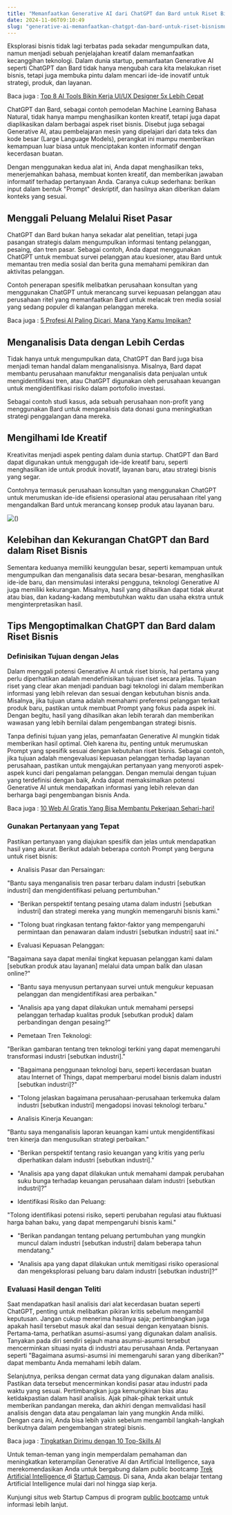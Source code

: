 ```yaml
---
title: "Memanfaatkan Generative AI dari ChatGPT dan Bard untuk Riset Bisnismu"
date: 2024-11-06T09:10:49
slug: "generative-ai-memanfaatkan-chatgpt-dan-bard-untuk-riset-bisnismu"
---
```

Eksplorasi bisnis tidak lagi terbatas pada sekadar mengumpulkan data, namun menjadi sebuah penjelajahan kreatif dalam memanfaatkan kecanggihan teknologi. Dalam dunia startup, pemanfaatan Generative AI seperti ChatGPT dan Bard tidak hanya mengubah cara kita melakukan riset bisnis, tetapi juga membuka pintu dalam mencari ide-ide inovatif untuk strategi, produk, dan layanan.

Baca juga : [Top 8 AI Tools Bikin Kerja UI/UX Designer 5x Lebih Cepat](https://startupcampus.id/blog/top-8-ai-tools-bikin-kerja-ui-ux-designer-5x-lebih-cepat/)

ChatGPT dan Bard, sebagai contoh pemodelan Machine Learning Bahasa Natural, tidak hanya mampu menghasilkan konten kreatif, tetapi juga dapat diaplikasikan dalam berbagai aspek riset bisnis. Disebut juga sebagai Generative AI, atau pembelajaran mesin yang dipelajari dari data teks dan kode besar (Large Language Models), perangkat ini mampu memberikan kemampuan luar biasa untuk menciptakan konten informatif dengan kecerdasan buatan.

Dengan menggunakan kedua alat ini, Anda dapat menghasilkan teks, menerjemahkan bahasa, membuat konten kreatif, dan memberikan jawaban informatif terhadap pertanyaan Anda. Caranya cukup sederhana: berikan input dalam bentuk "Prompt" deskriptif, dan hasilnya akan diberikan dalam konteks yang sesuai.

## Menggali Peluang Melalui Riset Pasar

ChatGPT dan Bard bukan hanya sekadar alat penelitian, tetapi juga pasangan strategis dalam mengumpulkan informasi tentang pelanggan, pesaing, dan tren pasar. Sebagai contoh, Anda dapat menggunakan ChatGPT untuk membuat survei pelanggan atau kuesioner, atau Bard untuk memantau tren media sosial dan berita guna memahami pemikiran dan aktivitas pelanggan.

Contoh penerapan spesifik melibatkan perusahaan konsultan yang menggunakan ChatGPT untuk merancang survei kepuasan pelanggan atau perusahaan ritel yang memanfaatkan Bard untuk melacak tren media sosial yang sedang populer di kalangan pelanggan mereka.

Baca juga : [5 Profesi AI Paling Dicari, Mana Yang Kamu Impikan?](https://startupcampus.id/blog/5-profesi-ai-paling-dicari-mana-yang-kamu-impikan/)

## Menganalisis Data dengan Lebih Cerdas

Tidak hanya untuk mengumpulkan data, ChatGPT dan Bard juga bisa menjadi teman handal dalam menganalisisnya. Misalnya, Bard dapat membantu perusahaan manufaktur menganalisis data penjualan untuk mengidentifikasi tren, atau ChatGPT digunakan oleh perusahaan keuangan untuk mengidentifikasi risiko dalam portofolio investasi.

Sebagai contoh studi kasus, ada sebuah perusahaan non-profit yang menggunakan Bard untuk menganalisis data donasi guna meningkatkan strategi penggalangan dana mereka.

## Mengilhami Ide Kreatif

Kreativitas menjadi aspek penting dalam dunia startup. ChatGPT dan Bard dapat digunakan untuk menggugah ide-ide kreatif baru, seperti menghasilkan ide untuk produk inovatif, layanan baru, atau strategi bisnis yang segar.

Contohnya termasuk perusahaan konsultan yang menggunakan ChatGPT untuk merumuskan ide-ide efisiensi operasional atau perusahaan ritel yang mengandalkan Bard untuk merancang konsep produk atau layanan baru.

![()](https://lh7-us.googleusercontent.com/Yrkd2r8WMZBF6njwsl_bpMxOW9Dkpm1RxJJno_yJXjAyJrYVmXrnlSzTVXrRyJusZmgicY9qJvs1eB5RYEN-JvJX1lxYTjEOYs0WI53vMfyxYI32L1tFP2sDKSOhjqi5kEAca2cGuE-SAnivIbZ0x3w)

## Kelebihan dan Kekurangan ChatGPT dan Bard dalam Riset Bisnis

Sementara keduanya memiliki keunggulan besar, seperti kemampuan untuk mengumpulkan dan menganalisis data secara besar-besaran, menghasilkan ide-ide baru, dan mensimulasi interaksi pengguna, teknologi Generative AI juga memiliki kekurangan. Misalnya, hasil yang dihasilkan dapat tidak akurat atau bias, dan kadang-kadang membutuhkan waktu dan usaha ekstra untuk menginterpretasikan hasil.

## Tips Mengoptimalkan ChatGPT dan Bard dalam Riset Bisnis

### Definisikan Tujuan dengan Jelas 

Dalam menggali potensi Generative AI untuk riset bisnis, hal pertama yang perlu diperhatikan adalah mendefinisikan tujuan riset secara jelas. Tujuan riset yang clear akan menjadi panduan bagi teknologi ini dalam memberikan informasi yang lebih relevan dan sesuai dengan kebutuhan bisnis anda. Misalnya, jika tujuan utama adalah memahami preferensi pelanggan terkait produk baru, pastikan untuk membuat Prompt yang fokus pada aspek ini. Dengan begitu, hasil yang dihasilkan akan lebih terarah dan memberikan wawasan yang lebih bernilai dalam pengembangan strategi bisnis.

Tanpa definisi tujuan yang jelas, pemanfaatan Generative AI mungkin tidak memberikan hasil optimal. Oleh karena itu, penting untuk merumuskan Prompt yang spesifik sesuai dengan kebutuhan riset bisnis. Sebagai contoh, jika tujuan adalah mengevaluasi kepuasan pelanggan terhadap layanan perusahaan, pastikan untuk mengajukan pertanyaan yang menyoroti aspek-aspek kunci dari pengalaman pelanggan. Dengan memulai dengan tujuan yang terdefinisi dengan baik, Anda dapat memaksimalkan potensi Generative AI untuk mendapatkan informasi yang lebih relevan dan berharga bagi pengembangan bisnis Anda.

Baca juga : [10 Web AI Gratis Yang Bisa Membantu Pekerjaan Sehari-hari!](https://startupcampus.id/blog/10-web-ai-gratis-yang-bisa-membantu-pekerjaan-sehari-hari/)

### Gunakan Pertanyaan yang Tepat

Pastikan pertanyaan yang diajukan spesifik dan jelas untuk mendapatkan hasil yang akurat. Berikut adalah beberapa contoh Prompt yang berguna untuk riset bisnis:

- Analisis Pasar dan Persaingan:

"Bantu saya menganalisis tren pasar terbaru dalam industri [sebutkan industri] dan mengidentifikasi peluang pertumbuhan."

- "Berikan perspektif tentang pesaing utama dalam industri [sebutkan industri] dan strategi mereka yang mungkin memengaruhi bisnis kami."

- "Tolong buat ringkasan tentang faktor-faktor yang mempengaruhi permintaan dan penawaran dalam industri [sebutkan industri] saat ini."

- Evaluasi Kepuasan Pelanggan:

"Bagaimana saya dapat menilai tingkat kepuasan pelanggan kami dalam [sebutkan produk atau layanan] melalui data umpan balik dan ulasan online?"

- "Bantu saya menyusun pertanyaan survei untuk mengukur kepuasan pelanggan dan mengidentifikasi area perbaikan."

- "Analisis apa yang dapat dilakukan untuk memahami persepsi pelanggan terhadap kualitas produk [sebutkan produk] dalam perbandingan dengan pesaing?”

- Pemetaan Tren Teknologi:

"Berikan gambaran tentang tren teknologi terkini yang dapat memengaruhi transformasi industri [sebutkan industri]."

- "Bagaimana penggunaan teknologi baru, seperti kecerdasan buatan atau Internet of Things, dapat memperbarui model bisnis dalam industri [sebutkan industri]?"

- "Tolong jelaskan bagaimana perusahaan-perusahaan terkemuka dalam industri [sebutkan industri] mengadopsi inovasi teknologi terbaru."

- Analisis Kinerja Keuangan:

"Bantu saya menganalisis laporan keuangan kami untuk mengidentifikasi tren kinerja dan mengusulkan strategi perbaikan."

- "Berikan perspektif tentang rasio keuangan yang kritis yang perlu diperhatikan dalam industri [sebutkan industri]."

- "Analisis apa yang dapat dilakukan untuk memahami dampak perubahan suku bunga terhadap keuangan perusahaan dalam industri [sebutkan industri]?”

- Identifikasi Risiko dan Peluang:

"Tolong identifikasi potensi risiko, seperti perubahan regulasi atau fluktuasi harga bahan baku, yang dapat mempengaruhi bisnis kami."

- "Berikan pandangan tentang peluang pertumbuhan yang mungkin muncul dalam industri [sebutkan industri] dalam beberapa tahun mendatang."

- "Analisis apa yang dapat dilakukan untuk memitigasi risiko operasional dan mengeksplorasi peluang baru dalam industri [sebutkan industri]?”

### Evaluasi Hasil dengan Teliti 

Saat mendapatkan hasil analisis dari alat kecerdasan buatan seperti ChatGPT, penting untuk melibatkan pikiran kritis sebelum mengambil keputusan. Jangan cukup menerima hasilnya saja; pertimbangkan juga apakah hasil tersebut masuk akal dan sesuai dengan kenyataan bisnis. Pertama-tama, perhatikan asumsi-asumsi yang digunakan dalam analisis. Tanyakan pada diri sendiri sejauh mana asumsi-asumsi tersebut mencerminkan situasi nyata di industri atau perusahaan Anda. Pertanyaan seperti "Bagaimana asumsi-asumsi ini memengaruhi saran yang diberikan?" dapat membantu Anda memahami lebih dalam.

Selanjutnya, periksa dengan cermat data yang digunakan dalam analisis. Pastikan data tersebut mencerminkan kondisi pasar atau industri pada waktu yang sesuai. Pertimbangkan juga kemungkinan bias atau ketidakpastian dalam hasil analisis. Ajak pihak-pihak terkait untuk memberikan pandangan mereka, dan akhiri dengan memvalidasi hasil analisis dengan data atau pengalaman lain yang mungkin Anda miliki. Dengan cara ini, Anda bisa lebih yakin sebelum mengambil langkah-langkah berikutnya dalam pengembangan strategi bisnis.

Baca juga : [Tingkatkan Dirimu dengan 10 Top-Skills AI](https://startupcampus.id/blog/tingkatkan-dirimu-dengan-10-top-skills-ai/)

Untuk teman-teman yang ingin memperdalam pemahaman dan meningkatkan keterampilan Generative AI dan Artificial Intelligence, saya merekomendasikan Anda untuk bergabung dalam public bootcamp [Trek Artificial Intelligence ](https://startupcampus.id/pb-live-session/artificial-intelligence)di [Startup Campus](https://startupcampus.id/). Di sana, Anda akan belajar tentang Artificial Intelligence mulai dari nol hingga siap kerja. 

Kunjungi situs web Startup Campus di program [public bootcamp](https://startupcampus.id/pb-live-session) untuk informasi lebih lanjut.
